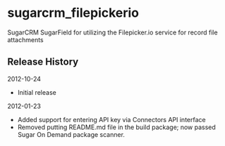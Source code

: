sugarcrm_filepickerio
=====================

SugarCRM SugarField for utilizing the Filepicker.io service for record file attachments

Release History
---------------

2012-10-24
* Initial release

2012-01-23
* Added support for entering API key via Connectors API interface
* Removed putting README.md file in the build package; now passed Sugar On Demand package scanner.